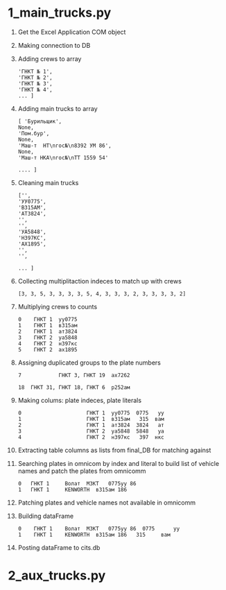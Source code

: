 # 1_main_trucks.py

1. Get the Excel Application COM object
2. Making connection to DB
3. Adding crews to array

   ```
   'ГНКТ № 1',
   'ГНКТ № 2',
   'ГНКТ № 3',
   'ГНКТ № 4',
   ... ]
   ```
4. Adding main trucks to array

   ```
   [ 'Бурильщик',
   None,
   'Пом.бур',
   None,
   'Маш-т  НТ\nгос№\n8392 УМ 86',
   None,
   'Маш-т НКА\nгос№\nТТ 1559 54'

   .... ]
   ```
5. Cleaning main trucks

   ```
   ['',
   'УУ0775',
   'В315АМ',
   'АТ3824',
   '',
   '',
   'УА5848',
   'Н397КС',
   'АХ1895',
   '',
   '',

   ... ]
   ```
6. Collecting multiplitaction indeces to match up with crews

   ```
   [3, 3, 5, 3, 3, 3, 3, 5, 4, 3, 3, 3, 2, 3, 3, 3, 3, 2]
   ```
7. Multiplying crews to counts

   ```
   0    ГНКТ 1  уу0775
   1    ГНКТ 1  в315ам
   2    ГНКТ 1  ат3824
   3    ГНКТ 2  уа5848
   4    ГНКТ 2  н397кс
   5    ГНКТ 2  ах1895
   ```
8. Assigning duplicated groups to the plate numbers

   ```
   7            ГНКТ 3, ГНКТ 19  ах7262

   18  ГНКТ 31, ГНКТ 18, ГНКТ 6  р252ам
   ```
9. Making colums: plate indeces, plate literals

   ```
   0                     ГНКТ 1  уу0775  0775   уу
   1                     ГНКТ 1  в315ам   315  вам
   2                     ГНКТ 1  ат3824  3824   ат
   3                     ГНКТ 2  уа5848  5848   уа
   4                     ГНКТ 2  н397кс   397  нкс
   ```
10. Extracting table columns as lists from final_DB for matching against
11. Searching plates in omnicom by index and literal to build list of vehicle names and patch the plates from omnicomm

    ```
    0   ГНКТ 1     Волат  МЗКТ   0775уу 86
    1   ГНКТ 1     KENWORTH  в315ам 186
    ```
12. Patching plates and vehicle names not available in omnicomm
13. Building dataFrame

    ```
    0    ГНКТ 1    Волат  МЗКТ   0775уу 86  0775      уу
    1    ГНКТ 1    KENWORTH  в315ам 186   315     вам
    ```
14. Posting dataFrame to cits.db

# 2_aux_trucks.py
